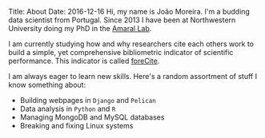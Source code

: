 Title: About
Date: 2016-12-16
Hi, my name is João Moreira. I'm a budding data scientist from Portugal.
Since 2013 I have been at Northwestern University doing my PhD in the
[Amaral Lab](https://amaral.northwestern.edu).

I am currently studying how and why researchers cite each others work to build
a simple, yet comprehensive bibliometric indicator of scientific performance.
This indicator is called [foreCite](http://forecite.us/).

I am always eager to learn new skills.
Here's a random assortment of stuff I know something about:

* Building webpages in `Django` and `Pelican`
* Data analysis in `Python` and `R`
* Managing MongoDB and MySQL databases
* Breaking and fixing Linux systems
